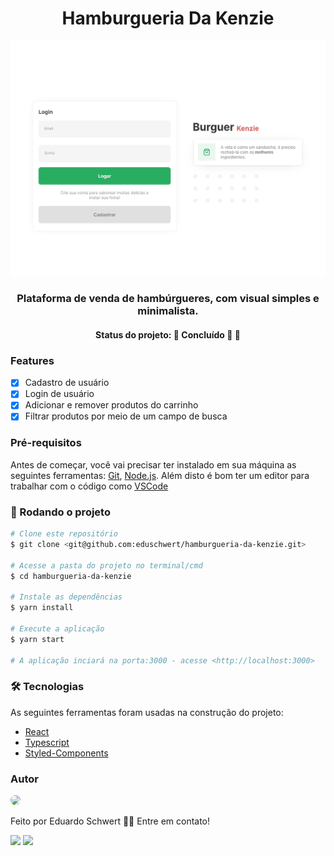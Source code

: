 <h1 align="center">Hamburgueria Da Kenzie</h1>

<p align="center"><img width="800" alt="ilustração" src="./src/assets/project-illustration.gif"/></p>

<h3 align="center">Plataforma de venda de hambúrgueres, com visual simples e minimalista.</h3>

<h4 align="center">Status do projeto: 🚧   Concluído 🚀 🚧</h4>

<h3>Features</h3>

- [x] Cadastro de usuário
- [x] Login de usuário
- [x] Adicionar e remover produtos do carrinho
- [x] Filtrar produtos por meio de um campo de busca

<h3>Pré-requisitos</h3>

Antes de começar, você vai precisar ter instalado em sua máquina as seguintes ferramentas:
[Git](https://git-scm.com), [Node.js](https://nodejs.org/en/).
Além disto é bom ter um editor para trabalhar com o código como [VSCode](https://code.visualstudio.com/)

<h3>🚀 Rodando o projeto</h3>

```bash
# Clone este repositório
$ git clone <git@github.com:eduschwert/hamburgueria-da-kenzie.git>

# Acesse a pasta do projeto no terminal/cmd
$ cd hamburgueria-da-kenzie

# Instale as dependências
$ yarn install

# Execute a aplicação
$ yarn start

# A aplicação inciará na porta:3000 - acesse <http://localhost:3000>
```

<h3>🛠 Tecnologias</h3>

As seguintes ferramentas foram usadas na construção do projeto:

- [React](https://pt-br.reactjs.org/)
- [Typescript](https://www.typescriptlang.org/)
- [Styled-Components](https://styled-components.com/)

<h3>Autor</h3>

<img style="border-radius: 50%" width="200" src="https://avatars.githubusercontent.com/u/106620111?s=400&u=d29e7cd5bdcadc0a09721f69115d267054018be7&v=4"/>

Feito por Eduardo Schwert 👋🏽 Entre em contato!

<a href="https://www.linkedin.com/in/eduardoschwert/"><img src="https://img.shields.io/badge/-Eduardo-%230A66C2?logo=linkedin"/></a>
<a href="mailto:eduardoschwert@yahoo.com.br"><img src="https://img.shields.io/badge/-eduardoschwert%40yahoo.com.br-%236001D2?logo=yahoo"/></a>
